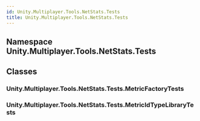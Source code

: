```yaml
---  
id: Unity.Multiplayer.Tools.NetStats.Tests  
title: Unity.Multiplayer.Tools.NetStats.Tests  
---
```


## Namespace Unity.Multiplayer.Tools.NetStats.Tests

<div class="markdown level0 summary">

</div>

<div class="markdown level0 conceptual">

</div>

<div class="markdown level0 remarks">

</div>

## Classes

### Unity.Multiplayer.Tools.NetStats.Tests.MetricFactoryTests

<div class="section">

</div>

### Unity.Multiplayer.Tools.NetStats.Tests.MetricIdTypeLibraryTests

<div class="section">

</div>
